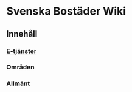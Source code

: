 <!-- TITLE: Home -->
<!-- SUBTITLE: A quick summary of Home -->

# Svenska Bostäder Wiki
## Innehåll
### [E-tjänster](http://mywiki/e-tjanster#e-tjanster)
### Områden
### Allmänt